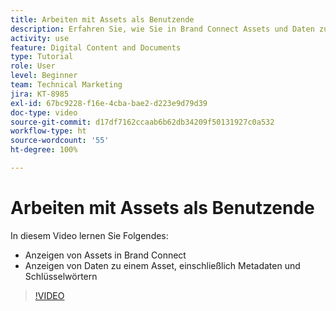 ```yaml
---
title: Arbeiten mit Assets als Benutzende
description: Erfahren Sie, wie Sie in Brand Connect Assets und Daten zu einem Asset anzeigen, einschließlich Metadaten und Schlüsselwörter in [!UICONTROL Workfront DAM].
activity: use
feature: Digital Content and Documents
type: Tutorial
role: User
level: Beginner
team: Technical Marketing
jira: KT-8985
exl-id: 67bc9228-f16e-4cba-bae2-d223e9d79d39
doc-type: video
source-git-commit: d17df7162ccaab6b62db34209f50131927c0a532
workflow-type: ht
source-wordcount: '55'
ht-degree: 100%

---
```


# Arbeiten mit Assets als Benutzende

In diesem Video lernen Sie Folgendes:

* Anzeigen von Assets in Brand Connect
* Anzeigen von Daten zu einem Asset, einschließlich Metadaten und Schlüsselwörtern

>[!VIDEO](https://video.tv.adobe.com/v/3418739/?quality=12&learn=on&enablevpops&captions=ger)
